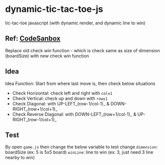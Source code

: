 # dynamic-tic-tac-toe-js
tic-tac-toe javascript (with dynamic render, and dynamic line to win)

## Ref: [CodeSanbox](https://codesandbox.io/p/sandbox/tic-tac-toedynamic-yirkd)
Replace old check win function - which is check same as size of dimension (boardSize) with new check win function

## Idea
Idea Function: Start from where last move is, then check below situations
+ Check Horizontal: check left and right with `col±1`
+ Check Vertical:  check up and down with `row±1`
+ Check Diagonal: with UP-LEFT_(row-1/col-1)_ & DOWN-RIGHT_(row+1/col+1)_
+ Check Reverse Diagonal: with DOWN-LEFT_(row+1/col-1)_ & UP-RIGHT_(row-1/col+1)_

## Test
By open `game.js` then change the below variable to test change
`dimension`: boardSize (ex: 5 is 5x5 board)
`winLine`: line to win (ex: 3, just need 3 line nearby to win)
